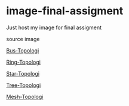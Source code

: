 # image-final-assigment
Just host my image for final assigment

source image

[Bus-Topologi](https://4.bp.blogspot.com/-chbyfRVI6p0/V_XuF1LrR_I/AAAAAAAACvY/rHPO4Ks2BBkTVhNIC7uNESv-LLs6MiB6ACPcB/s1600/topologi-bus.jpg)

[Ring-Topologi](https://2.bp.blogspot.com/-45e65KIlYl0/WO7mytHJVhI/AAAAAAAADh4/TkkaHw9AgFILyQvnjgTtp4ZSbp9n3bAEgCLcB/s1600/topologi-ring.jpg)

[Star-Topologi](https://3.bp.blogspot.com/-qqHpPNMvOL0/WO7p69smsfI/AAAAAAAADiE/4HPmiR88ipMjTEPjRGiJAr4BtoeU6DmHgCLcB/s1600/download%2B%25283%2529.jpg1.jpg)

[Tree-Topologi](https://2.bp.blogspot.com/-kVCgTnxiOQs/WO7tVjs6R7I/AAAAAAAADiQ/YsD5H898uCwsiLyIXEbXTg9o-9NwFVcbACLcB/s1600/Topologi%2BTree.png)

[Mesh-Topologi](https://1.bp.blogspot.com/-JTqJtyPnVBI/WO7yzLHOThI/AAAAAAAADig/V2SZoWzPHcw7rUfyOymEiejYodKHqIqsACLcB/s1600/topologi-mesh.jpg)


